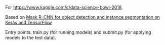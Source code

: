 For  https://www.kaggle.com/c/data-science-bowl-2018.

Based on [Mask R-CNN for object detection and instance segmentation on Keras and TensorFlow](https://github.com/matterport/Mask_RCNN)

Entry points: train.py (for running models) and submit.py (for applying models to the test data).


